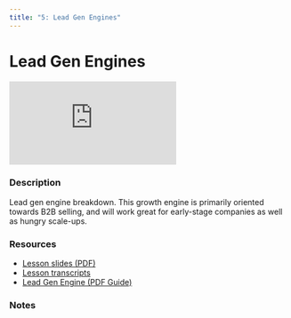 ```yaml
---
title: "5: Lead Gen Engines"
---
```


# Lead Gen Engines

<div class='embed-container'><iframe src='https://player.vimeo.com/video/322705054' frameborder='0' webkitAllowFullScreen mozallowfullscreen allowFullScreen></iframe></div>


### Description

Lead gen engine breakdown. This growth engine is primarily oriented towards B2B selling, and will work great for early-stage companies as well as hungry scale-ups.

### Resources

- [Lesson slides (PDF)](https://wvww.googledrive.com/file_public_link)
- [Lesson transcripts](https://wvww.googledrive.com/file_public_link)
- [Lead Gen Engine (PDF Guide)](https://wvww.googledrive.com/file_public_link)

### Notes